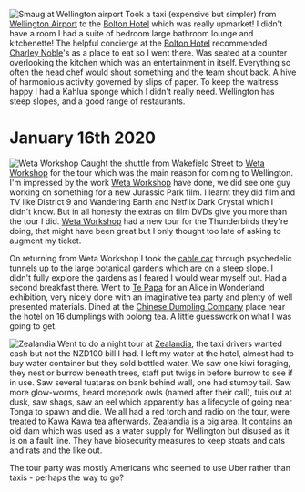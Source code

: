 ![Smaug at Wellington airport](IMG_1257.jpg)
Took a taxi (expensive but simpler) from [Wellington Airport](https://www.wellingtonairport.co.nz/)
to the [Bolton Hotel](https://www.boltonhotel.co.nz/) which was really
upmarket! I didn't have a room I had a suite of bedroom large bathroom lounge and
kitchenette! The helpful concierge at the [Bolton Hotel](https://www.boltonhotel.co.nz/) recommended
[Charley Noble](https://www.charleynoble.co.nz/)'s
as a place to eat so I went there. Was seated at a counter overlooking the
kitchen which was an entertainment in itself. Everything so often the head chef
would shout something and the team shout back. A hive of harmonious activity governed by slips of
paper. To keep the waitress happy I had a Kahlua sponge which I didn't really need.
Wellington has steep slopes, and a good range of restaurants.

# January 16th 2020
![Weta Workshop](IMG_1192.jpg)
Caught the shuttle from Wakefield Street to [Weta Workshop](https://www.wetanz.com/) for the tour which was
the main reason for coming to Wellington. I'm impressed by the work [Weta Workshop](https://www.wetaworkshop.com/visit-us/workshop-tours/) have done,
we did see one guy working on something for a new Jurassic Park film.
I learnt they did film and TV like District 9 and Wandering Earth and Netflix Dark Crystal
which I didn't know. But in all honesty the extras on film DVDs give you more than the
tour I did. [Weta Workshop](https://www.wetaworkshop.com/visit-us/workshop-tours/) had a new tour for the Thunderbirds they're doing,
that might have been great but I only thought too late of asking to augment my ticket.

On returning from Weta Workshop I took the
[cable car](https://www.wellingtoncablecar.co.nz/) through psychedelic tunnels
up to the large botanical gardens which are on a steep slope. I didn't fully explore
the gardens as I feared I would wear myself out. Had a second breakfast there.
Went to [Te Papa](https://www.tepapa.govt.nz/) for an Alice in Wonderland exhibition, very nicely done with an
imaginative tea party and plenty of well presented materials. Dined at
the [Chinese Dumpling Company](http://www.thedumplingco.co.nz/) place
near the hotel on 16 dumplings with oolong tea. A little guesswork
on what I was going to get.

![Zealandia](IMG_1248.jpg)
Went to do a night tour at [Zealandia](https://www.visitzealandia.com/),
the taxi drivers wanted cash but not the NZD100
bill I had. I left my water at the hotel, almost had to buy water container
but they sold bottled water. We saw one kiwi foraging, they nest or burrow beneath trees,
staff put twigs in before burrow to see if in use. Saw several tuataras on bank behind wall,
one had stumpy tail. Saw more glow-worms, heard morepork owls (named after their call),
tuis out at dusk, saw shags, saw an eel which apparently has a lifecycle of going
near Tonga to spawn and die. We all had a red torch and radio on the tour, were
treated to Kawa Kawa tea afterwards. [Zealandia](https://www.visitzealandia.com/) is a big area. It contains an old dam
which was used as a water supply for Wellington but disused as it is on a fault line.
They have biosecurity measures to keep stoats and cats and rats and the like out.

The tour party was mostly Americans who seemed to use Uber rather than taxis -
perhaps the way to go?
